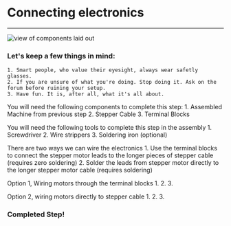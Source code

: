 # Connecting electronics
***
![view of components laid out]()

### Let's keep a few things in mind:
	1. Smart people, who value their eyesight, always wear safetly glasses.
	2. If you are unsure of what you're doing. Stop doing it. Ask on the forum before ruining your setup.
	3. Have fun. It is, after all, what it's all about. 


You will need the following components to complete this step:
	1. Assembled Machine from previous step
	2. Stepper Cable
	3. Terminal Blocks
	
You will need the following tools to complete this step in the assembly
	1. Screwdriver
	2. Wire strippers
	3. Soldering iron (optional)


There are two ways we can wire the electronics
	1. Use the terminal blocks to connect the stepper motor leads to the longer pieces of stepper cable (requires zero soldering)
	2. Solder the leads from stepper motor directly to the longer stepper motor cable (requires soldering)


Option 1, Wiring motors through the terminal blocks
	1. 
	2. 
	3. 

Option 2, wiring motors directly to stepper cable
	1. 
	2. 
	3. 


### Completed Step!